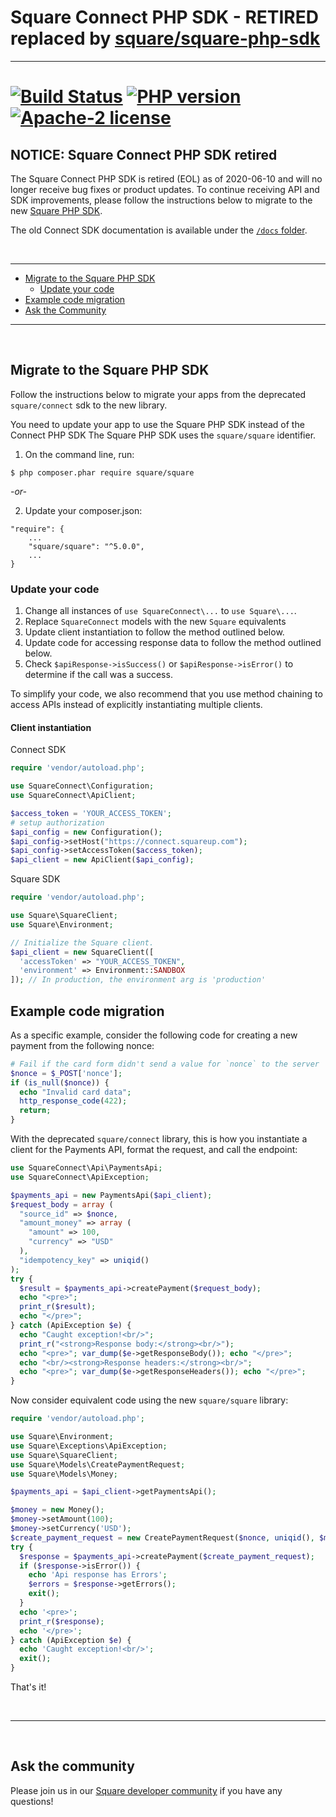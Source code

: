 # Square Connect PHP SDK - RETIRED replaced by [square/square-php-sdk](https://github.com/square/square-php-sdk)

---

[![Build Status](https://travis-ci.org/square/connect-php-sdk.svg?branch=master)](https://travis-ci.org/square/connect-php-sdk)
[![PHP version](https://badge.fury.io/ph/square%2Fconnect.svg)](https://badge.fury.io/ph/square%2Fconnect)
[![Apache-2 license](https://img.shields.io/badge/license-Apache2-brightgreen.svg)](https://www.apache.org/licenses/LICENSE-2.0)
==================

## NOTICE: Square Connect PHP SDK retired

The Square Connect PHP SDK is retired (EOL) as of 2020-06-10 and will no longer
receive bug fixes or product updates. To continue receiving API and SDK
improvements, please follow the instructions below to migrate to the new
[Square PHP SDK].


The old Connect SDK documentation is available under the
[`/docs` folder](./docs/README.md).

<br/>

---

* [Migrate to the Square PHP SDK](#migrate-to-the-square-php-sdk)
  * [Update your code](#update-your-code)
* [Example code migration](#example-code-migration)
* [Ask the Community](#ask-the-community)

---

<br/>

## Migrate to the Square PHP SDK

Follow the instructions below to migrate your apps from the deprecated
`square/connect` sdk to the new library.

You need to update your app to use the Square PHP SDK instead of the Connect PHP SDK
The Square PHP SDK uses the `square/square` identifier.

1. On the command line, run:
```
$ php composer.phar require square/square
```
*-or-*

2. Update your composer.json:
```
"require": {
    ...
    "square/square": "^5.0.0",
    ...
}
```
### Update your code

1. Change all instances of `use SquareConnect\...` to `use Square\...`.
1. Replace `SquareConnect` models with the new `Square` equivalents
1. Update client instantiation to follow the method outlined below.
1. Update code for accessing response data to follow the method outlined below.
1. Check `$apiResponse->isSuccess()` or `$apiResponse->isError()` to determine if the call was a success.

To simplify your code, we also recommend that you use method chaining to access
APIs instead of explicitly instantiating multiple clients.

#### Client instantiation

Connect SDK
```php
require 'vendor/autoload.php';

use SquareConnect\Configuration;
use SquareConnect\ApiClient;

$access_token = 'YOUR_ACCESS_TOKEN';
# setup authorization
$api_config = new Configuration();
$api_config->setHost("https://connect.squareup.com");
$api_config->setAccessToken($access_token);
$api_client = new ApiClient($api_config);

```
Square SDK

```php
require 'vendor/autoload.php';

use Square\SquareClient;
use Square\Environment;

// Initialize the Square client.
$api_client = new SquareClient([
  'accessToken' => "YOUR_ACCESS_TOKEN",
  'environment' => Environment::SANDBOX
]); // In production, the environment arg is 'production'
```

## Example code migration

As a specific example, consider the following code for creating a new payment
from the following nonce:

```php
# Fail if the card form didn't send a value for `nonce` to the server
$nonce = $_POST['nonce'];
if (is_null($nonce)) {
  echo "Invalid card data";
  http_response_code(422);
  return;
}
```

With the deprecated `square/connect` library, this is how you instantiate a client
for the Payments API, format the request, and call the endpoint:

```php
use SquareConnect\Api\PaymentsApi;
use SquareConnect\ApiException;

$payments_api = new PaymentsApi($api_client);
$request_body = array (
  "source_id" => $nonce,
  "amount_money" => array (
    "amount" => 100,
    "currency" => "USD"
  ),
  "idempotency_key" => uniqid()
);
try {
  $result = $payments_api->createPayment($request_body);
  echo "<pre>";
  print_r($result);
  echo "</pre>";
} catch (ApiException $e) {
  echo "Caught exception!<br/>";
  print_r("<strong>Response body:</strong><br/>");
  echo "<pre>"; var_dump($e->getResponseBody()); echo "</pre>";
  echo "<br/><strong>Response headers:</strong><br/>";
  echo "<pre>"; var_dump($e->getResponseHeaders()); echo "</pre>";
}
```

Now consider equivalent code using the new `square/square` library:

```php
require 'vendor/autoload.php';

use Square\Environment;
use Square\Exceptions\ApiException;
use Square\SquareClient;
use Square\Models\CreatePaymentRequest;
use Square\Models\Money;

$payments_api = $api_client->getPaymentsApi();

$money = new Money();
$money->setAmount(100);
$money->setCurrency('USD');
$create_payment_request = new CreatePaymentRequest($nonce, uniqid(), $money);
try {
  $response = $payments_api->createPayment($create_payment_request);
  if ($response->isError()) {
    echo 'Api response has Errors';
    $errors = $response->getErrors();
    exit();
  }
  echo '<pre>';
  print_r($response);
  echo '</pre>';
} catch (ApiException $e) {
  echo 'Caught exception!<br/>';
  exit();
}
```

That's it!



<br/>

---

<br/>

## Ask the community

Please join us in our [Square developer community] if you have any questions!


[//]: # "Link anchor definitions"
[Square PHP SDK]: https://github.com/square/square-php-sdk
[Square developer community]: https://squ.re/slack